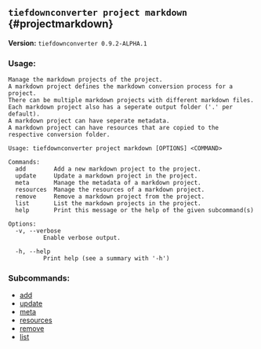 ## `tiefdownconverter project markdown` {#projectmarkdown}

**Version:** `tiefdownconverter 0.9.2-ALPHA.1`

### Usage:
```
Manage the markdown projects of the project.
A markdown project defines the markdown conversion process for a project.
There can be multiple markdown projects with different markdown files.
Each markdown project also has a seperate output folder ('.' per default).
A markdown project can have seperate metadata.
A markdown project can have resources that are copied to the respective conversion folder.

Usage: tiefdownconverter project markdown [OPTIONS] <COMMAND>

Commands:
  add        Add a new markdown project to the project.
  update     Update a markdown project in the project.
  meta       Manage the metadata of a markdown project.
  resources  Manage the resources of a markdown project.
  remove     Remove a markdown project from the project.
  list       List the markdown projects in the project.
  help       Print this message or the help of the given subcommand(s)

Options:
  -v, --verbose
          Enable verbose output.

  -h, --help
          Print help (see a summary with '-h')
```

### Subcommands:
- [add](#projectmarkdownadd)
- [update](#projectmarkdownupdate)
- [meta](#projectmarkdownmeta)
- [resources](#projectmarkdownresources)
- [remove](#projectmarkdownremove)
- [list](#projectmarkdownlist)

